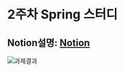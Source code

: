 # 2주차 Spring 스터디
Notion설명: [Notion](https://cerulean-dew-aac.notion.site/2-9df98a35ea324b35a89b3e66160d883a)
-------------
![과제결과](https://user-images.githubusercontent.com/39511892/159507318-cc783b0e-e5a1-4f1f-a7c7-9c87a0e8532a.png)